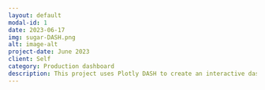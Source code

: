 ```yaml
---
layout: default
modal-id: 1
date: 2023-06-17
img: sugar-DASH.png
alt: image-alt
project-date: June 2023
client: Self
category: Production dashboard
description: This project uses Plotly DASH to create an interactive dashboard to view sugar consumption by region according to USDA data.
---
```

